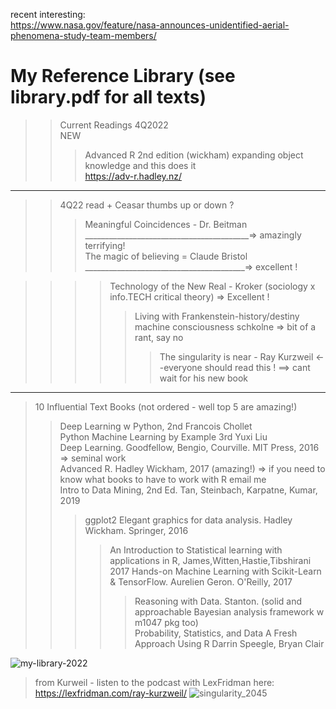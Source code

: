 recent interesting:  
https://www.nasa.gov/feature/nasa-announces-unidentified-aerial-phenomena-study-team-members/  


# My Reference Library (see library.pdf for all texts)  

>>Current Readings 4Q2022  
>>NEW
>>> Advanced R 2nd edition (wickham) expanding object knowledge and this does it  
>>> https://adv-r.hadley.nz/  
-------------

>> 4Q22 read + Ceasar thumbs up or down ?
>>> Meaningful Coincidences - Dr. Beitman  _________________________________________=> amazingly terrifying!  
>>> The magic of believing = Claude Bristol ________________________________________=> excellent !

>>>> Technology of the New Real - Kroker (sociology x info.TECH critical theory) => Excellent !  
>>>>> Living with Frankenstein-history/destiny machine consciousness schkolne   => bit of a rant, say no  
>>>>>> The singularity is near - Ray Kurzweil <--everyone should read this ! ==> cant wait for his new book

-----------------
> 10 Influential Text Books (not ordered - well top 5 are amazing!)  
>> Deep Learning w Python, 2nd Francois Chollet  
>> Python Machine Learning by Example 3rd Yuxi Liu  
>> Deep Learning. Goodfellow, Bengio, Courville. MIT Press, 2016  => seminal work  
>> Advanced R. Hadley Wickham, 2017 (amazing!)  => if you need to know what books to have to work with R email me  
>> Intro to Data Mining, 2nd Ed. Tan, Steinbach, Karpatne, Kumar, 2019  
>>> ggplot2 Elegant graphics for data analysis. Hadley Wickham. Springer, 2016    
>>>> An Introduction to Statistical learning with applications in R, James,Witten,Hastie,Tibshirani 2017
>>>> Hands-on Machine Learning with Scikit-Learn & TensorFlow. Aurelien Geron. O'Reilly, 2017 
>>>>> Reasoning with Data. Stanton. (solid and approachable Bayesian analysis framework w m1047 pkg too)  
>>>>> Probability, Statistics, and Data A Fresh Approach Using R  Darrin Speegle, Bryan Clair  

![my-library-2022](https://user-images.githubusercontent.com/59778456/193679900-04ccd057-71b9-4d4b-9a72-f1d85842c3d5.jpg)

>from Kurweil - listen to the podcast with LexFridman here: https://lexfridman.com/ray-kurzweil/
![singularity_2045](https://user-images.githubusercontent.com/59778456/199331003-d078b3c8-7ebf-4693-93b4-18857c071630.JPG)
